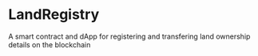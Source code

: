 # LandRegistry
A smart contract and dApp for registering and transfering land ownership details on the blockchain
